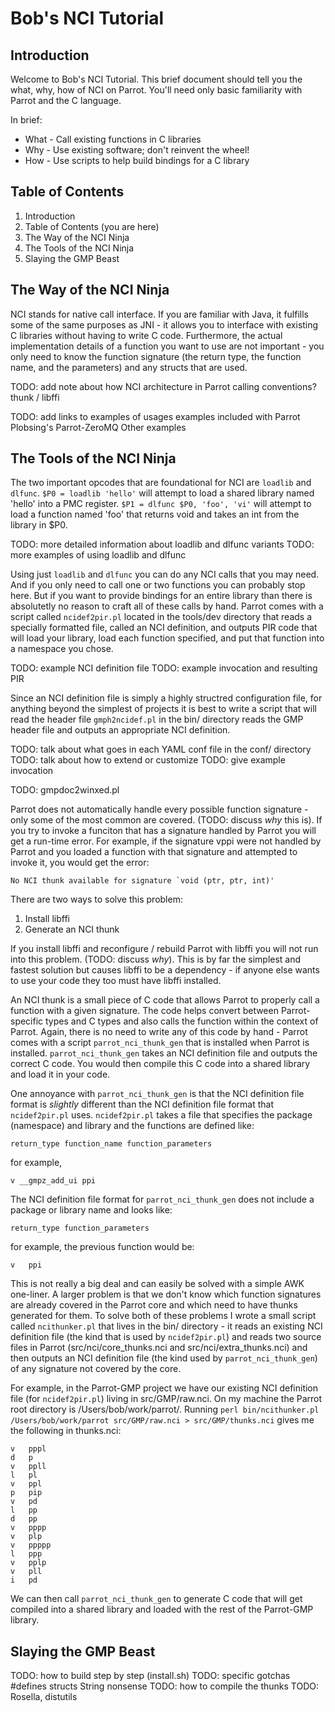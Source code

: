 Bob's NCI Tutorial
==================

Introduction
------------

Welcome to Bob's NCI Tutorial.  This brief document should tell you the what, why, how of NCI on Parrot.  You'll need only basic familiarity with Parrot and the C language.

In brief:

* What - Call existing functions in C libraries
* Why - Use existing software; don't reinvent the wheel!
* How - Use scripts to help build bindings for a C library

Table of Contents
-----------------

1. Introduction
2. Table of Contents (you are here)
3. The Way of the NCI Ninja
4. The Tools of the NCI Ninja
5. Slaying the GMP Beast


The Way of the NCI Ninja
------------------------

NCI stands for native call interface. If you are familiar with Java, it fulfills some of the same purposes as JNI - it allows you to interface with existing C libraries without having to write C code.  Furthermore, the actual implementation details of a function you want to use are not important - you only need to know the function signature (the return type, the function name, and the parameters) and any structs that are used.

TODO: add note about how NCI architecture in Parrot
  calling conventions?
  thunk / libffi

TODO: add links to examples of usages
  examples included with Parrot
  Plobsing's Parrot-ZeroMQ
  Other examples


The Tools of the NCI Ninja
--------------------------

The two important opcodes that are foundational for NCI are `loadlib` and `dlfunc`. `$P0 = loadlib 'hello'` will attempt to load a shared library named 'hello' into a PMC register.  `$P1 = dlfunc $P0, 'foo', 'vi'` will attempt to load a function named 'foo' that returns void and takes an int from the library in $P0.

TODO: more detailed information about loadlib and dlfunc variants
TODO: more examples of using loadlib and dlfunc

Using just `loadlib` and `dlfunc` you can do any NCI calls that you may need.  And if you only need to call one or two functions you can probably stop here.  But if you want to provide bindings for an entire library than there is absolutetly no reason to craft all of these calls by hand.  Parrot comes with a script called `ncidef2pir.pl` located in the tools/dev directory that reads a specially formatted file, called an NCI definition, and outputs PIR code that will load your library, load each function specified, and put that function into a namespace you chose.

TODO: example NCI definition file
TODO: example invocation and resulting PIR

Since an NCI definition file is simply a highly structred configuration file, for anything beyond the simplest of projects it is best to write a script that will read the header file `gmph2ncidef.pl` in the bin/ directory reads the GMP header file and outputs an appropriate NCI definition.

TODO: talk about what goes in each YAML conf file in the conf/ directory
TODO: talk about how to extend or customize
TODO: give example invocation

TODO: gmpdoc2winxed.pl

Parrot does not automatically handle every possible function signature - only some of the most common are covered. (TODO: discuss *why* this is).  If you try to invoke a funciton that has a signature handled by Parrot you will get a run-time error.  For example, if the signature vppi were not handled by Parrot and you loaded a function with that signature and attempted to invoke it, you would get the error:

    No NCI thunk available for signature `void (ptr, ptr, int)'

There are two ways to solve this problem:

1. Install libffi
2. Generate an NCI thunk

If you install libffi and reconfigure / rebuild Parrot with libffi you will not run into this problem. (TODO: discuss *why*).  This is by far the simplest and fastest solution but causes libffi to be a dependency - if anyone else wants to use your code they too must have libffi installed.

An NCI thunk is a small piece of C code that allows Parrot to properly call a function with a given signature.  The code helps convert between Parrot-specific types and C types and also calls the function within the context of Parrot.  Again, there is no need to write any of this code by hand - Parrot comes with a script `parrot_nci_thunk_gen` that is installed when Parrot is installed.  `parrot_nci_thunk_gen` takes an NCI definition file and outputs the correct C code.  You would then compile this C code into a shared library and load it in your code.

One annoyance with `parrot_nci_thunk_gen` is that the NCI definition file format is *slightly* different than the NCI definition file format that `ncidef2pir.pl` uses.  `ncidef2pir.pl` takes a file that specifies the package (namespace) and library and the functions are defined like:

    return_type function_name function_parameters

for example,

    v __gmpz_add_ui ppi

The NCI definition file format for `parrot_nci_thunk_gen` does not include a package or library name and looks like:

    return_type function_parameters

for example, the previous function would be:

    v   ppi

This is not really a big deal and can easily be solved with a simple AWK one-liner.  A larger problem is that we don't know which function signatures are already covered in the Parrot core and which need to have thunks generated for them.  To solve both of these problems I wrote a small script called `ncithunker.pl` that lives in the bin/ directory - it reads an existing NCI definition file (the kind that is used by `ncidef2pir.pl`) and reads two source files in Parrot (src/nci/core\_thunks.nci and src/nci/extra\_thunks.nci) and then outputs an NCI definition file (the kind used by `parrot_nci_thunk_gen`) of any signature not covered by the core.

For example, in the Parrot-GMP project we have our existing NCI definition file (for `ncidef2pir.pl`) living in src/GMP/raw.nci.  On my machine the Parrot root directory is /Users/bob/work/parrot/.  Running `perl bin/ncithunker.pl /Users/bob/work/parrot src/GMP/raw.nci > src/GMP/thunks.nci` gives me the following in thunks.nci:

    v	pppl
    d	p
    v	ppll
    l	pl
    v	ppl
    p	pip
    v	pd
    l	pp
    d	pp
    v	pppp
    v	plp
    v	ppppp
    l	ppp
    v	pplp
    v	pll
    i	pd

We can then call `parrot_nci_thunk_gen` to generate C code that will get compiled into a shared library and loaded with the rest of the Parrot-GMP library.


Slaying the GMP Beast
---------------------

TODO: how to build step by step (install.sh)
TODO: specific gotchas
  #defines
  structs
  String nonsense
TODO: how to compile the thunks
TODO: Rosella, distutils
